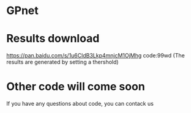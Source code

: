 # GPnet
# Results download

https://pan.baidu.com/s/1u6CldB3Lkp4mnjcM1OjMhg code:99wd
(The results are generated by setting a thershold)

# Other code will come soon
If you have any questions about code, you can contack us




